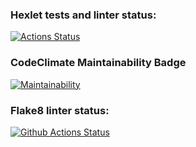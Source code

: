 ### Hexlet tests and linter status:
[![Actions Status](https://github.com/sanyabotva/python-project-lvl1/workflows/hexlet-check/badge.svg)](https://github.com/sanyabotva/python-project-lvl1/actions)

### CodeClimate Maintainability Badge
[![Maintainability](https://api.codeclimate.com/v1/badges/a99a88d28ad37a79dbf6/maintainability)](https://codeclimate.com/github/codeclimate/codeclimate/maintainability)

### Flake8 linter status:
[![Github Actions Status](https://github.com/sanyabotva/python-project-lvl1/workflows/lint.yml/badge.svg)](https://github.com/sanyabotva/python-project-lvl1/actions)
